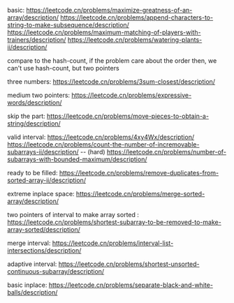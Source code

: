 basic:
https://leetcode.cn/problems/maximize-greatness-of-an-array/description/
https://leetcode.cn/problems/append-characters-to-string-to-make-subsequence/description/
https://leetcode.cn/problems/maximum-matching-of-players-with-trainers/description/
https://leetcode.cn/problems/watering-plants-ii/description/

compare to the hash-count, if the problem care about the order
then, we can't use hash-count, but two pointers

three numbers:
https://leetcode.cn/problems/3sum-closest/description/

medium two pointers:
https://leetcode.cn/problems/expressive-words/description/

skip the part:
https://leetcode.cn/problems/move-pieces-to-obtain-a-string/description/

valid interval:
https://leetcode.cn/problems/4xy4Wx/description/
https://leetcode.cn/problems/count-the-number-of-incremovable-subarrays-ii/description/  -- (hard)
https://leetcode.cn/problems/number-of-subarrays-with-bounded-maximum/description/


ready to be filled:
https://leetcode.cn/problems/remove-duplicates-from-sorted-array-ii/description/

extreme inplace space:
https://leetcode.cn/problems/merge-sorted-array/description/

two pointers of interval to make array sorted :
https://leetcode.cn/problems/shortest-subarray-to-be-removed-to-make-array-sorted/description/

merge interval:
https://leetcode.cn/problems/interval-list-intersections/description/

adaptive interval:
https://leetcode.cn/problems/shortest-unsorted-continuous-subarray/description/

basic inplace:
https://leetcode.cn/problems/separate-black-and-white-balls/description/
